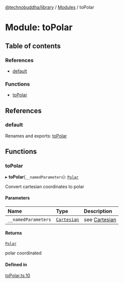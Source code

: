 [@technobuddha/library](../../README.md) / [Modules](../Modules.md) / toPolar

# Module: toPolar

## Table of contents

### References

- [default](toPolar.md#default)

### Functions

- [toPolar](toPolar.md#topolar)

## References

### default

Renames and exports: [toPolar](toPolar.md#topolar)

## Functions

### toPolar

▸ **toPolar**(`__namedParameters`): [`Polar`](coordinates.md#polar)

Convert cartesian coordinates to polar

#### Parameters

| Name | Type | Description |
| :------ | :------ | :------ |
| `__namedParameters` | [`Cartesian`](coordinates.md#cartesian) | see [Cartesian](coordinates.md#cartesian) |

#### Returns

[`Polar`](coordinates.md#polar)

polar coordinated

#### Defined in

[toPolar.ts:10](../../src/toPolar.ts#L10)
